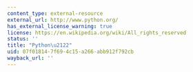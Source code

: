 ```yaml
---
content_type: external-resource
external_url: http://www.python.org/
has_external_license_warning: true
license: https://en.wikipedia.org/wiki/All_rights_reserved
status: ''
title: "Python\u2122"
uid: 07f01814-7f69-4c15-a266-abb912f792cb
wayback_url: ''
---
```

